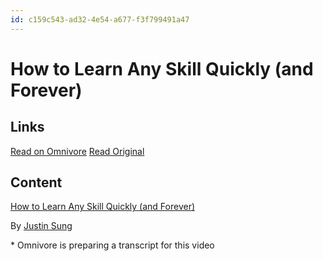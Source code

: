 ```yaml
---
id: c159c543-ad32-4e54-a677-f3f799491a47
---
```


# How to Learn Any Skill Quickly (and Forever)

## Links
[Read on Omnivore](https://omnivore.app/me/https-www-youtube-com-watch-v-b-s-dprg-24-p-ea-192bcd5f5f9)
[Read Original](https://www.youtube.com/watch?v=bSDprg24pEA)



## Content
[How to Learn Any Skill Quickly (and Forever)](https://www.youtube.com/watch?v=bSDprg24pEA)

By [Justin Sung](https://www.youtube.com/@JustinSung)

\* Omnivore is preparing a transcript for this video